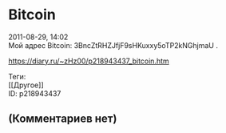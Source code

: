 Bitcoin
=======

  
2011-08-29, 14:02  
 Мой адрес Bitcoin: 3BncZtRHZJfjF9sHKuxxy5oTP2kNGhjmaU .   
  
<https://diary.ru/~zHz00/p218943437_bitcoin.htm>  
  
Теги:  
[[Другое]]  
ID: p218943437  


(Комментариев нет)
------------------